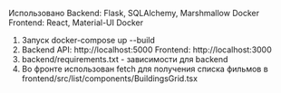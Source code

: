 Использовано
Backend:
Flask, SQLAlchemy, Marshmallow
Docker
Frontend:
React, Material-UI
Docker

1. Запуск docker-compose up --build
2. Backend API: http://localhost:5000
Frontend: http://localhost:3000
3. backend/requirements.txt - зависимости для backend
4. Во фронте использован fetch для получения списка фильмов в frontend/src/list/components/BuildingsGrid.tsx

